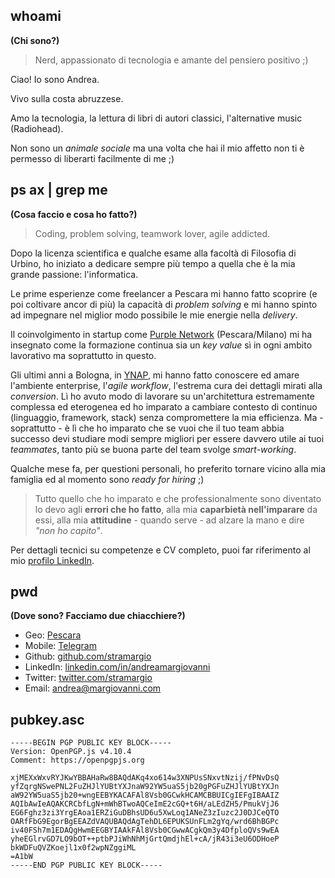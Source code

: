 ## whoami

**(Chi sono?)**

> Nerd, appassionato di tecnologia e amante del pensiero positivo ;)

Ciao! Io sono Andrea.

Vivo sulla costa abruzzese.

Amo la tecnologia, la lettura di libri di autori classici, l'alternative music (Radiohead).

Non sono un *animale sociale* ma una volta che hai il mio affetto non ti è permesso di liberarti facilmente di me ;)


## ps ax | grep me

**(Cosa faccio e cosa ho fatto?)**

> Coding, problem solving, teamwork lover, agile addicted.

Dopo la licenza scientifica e qualche esame alla facoltà di Filosofia di Urbino, ho iniziato a dedicare sempre più tempo a quella che è la mia grande passione: l'informatica.

Le prime esperienze come freelancer a Pescara mi hanno fatto scoprire (e poi coltivare ancor di più) la capacità di *problem solving* e mi hanno spinto ad impegnare nel miglior modo possibile le mie energie nella *delivery*.

Il coinvolgimento in startup come [Purple Network](https://www.purplenetwork.it/) (Pescara/Milano) mi ha insegnato come la formazione continua sia un *key value* sì in ogni ambito lavorativo ma soprattutto in questo.

Gli ultimi anni a Bologna, in [YNAP](http://www.ynap.com/), mi hanno fatto conoscere ed amare l'ambiente enterprise, l'*agile workflow*, l'estrema cura dei dettagli mirati alla *conversion*. Lì ho avuto modo di lavorare su un'architettura estremamente complessa ed eterogenea ed ho imparato a cambiare contesto di continuo (linguaggio, framework, stack) senza compromettere la mia efficienza. Ma - soprattutto - è lì che ho imparato che se vuoi che il tuo team abbia successo devi studiare modi sempre migliori per essere davvero utile ai tuoi *teammates*, tanto più se buona parte del team svolge *smart-working*.

Qualche mese fa, per questioni personali, ho preferito tornare vicino alla mia famiglia ed al momento sono *ready for hiring* ;)

> Tutto quello che ho imparato e che professionalmente sono diventato lo devo agli **errori che ho fatto**, alla mia **caparbietà nell'imparare** da essi, alla mia **attitudine** - quando serve - ad alzare la mano e dire *"non ho capito"*.

Per dettagli tecnici su competenze e CV completo, puoi far riferimento al mio [profilo LinkedIn](https://www.linkedin.com/in/andreamargiovanni/).

## pwd

**(Dove sono? Facciamo due chiacchiere?)**

* Geo: [Pescara](https://www.openstreetmap.org/relation/42014#map=13/42.4556/14.2033)
* Mobile: [Telegram](https://t.me/stramargio)
* Github: [github.com/stramargio](https://github.com/stramargio)
* LinkedIn: [linkedin.com/in/andreamargiovanni](https://www.linkedin.com/in/andreamargiovanni/)
* Twitter: [twitter.com/stramargio](https://twitter.com/stramargio)
* Email: [andrea@margiovanni.com](mailto:andrea@margiovanni.com)

## pubkey.asc

```
-----BEGIN PGP PUBLIC KEY BLOCK-----
Version: OpenPGP.js v4.10.4
Comment: https://openpgpjs.org

xjMEXxWxvRYJKwYBBAHaRw8BAQdAKq4xo614w3XNPUsSNxvtNzij/fPNvDsQ
yfZqrgNSwePNL2FuZHJlYUBtYXJnaW92YW5uaS5jb20gPGFuZHJlYUBtYXJn
aW92YW5uaS5jb20+wngEEBYKACAFAl8Vsb0GCwkHCAMCBBUICgIEFgIBAAIZ
AQIbAwIeAQAKCRCbfLgN+mWhBTwoAQCeImE2cGQ+t6H/aLEdZH5/PmukVjJ6
EG6Fghz3zi3YrgEAoa1ERZiGuDBhsUD6u5XwLoq1ANeZ3zIuzc2J0DJCeQTO
OARfFbG9EgorBgEEAZdVAQUBAQdAgTehDL6EPUKSUnFLm2gYq/wrd6BhBGPc
iv40FSh7m1EDAQgHwmEEGBYIAAkFAl8Vsb0CGwwACgkQm3y4DfploQVs9wEA
yheEGlrvGD7LO9bOT++ptbPJiWhNhMjGrtQmdjhEl+cA/jR43i3eU6ODHoeP
bkWDFuQVZKoejl1x0f2wpNZggiML
=A1bW
-----END PGP PUBLIC KEY BLOCK-----
```
